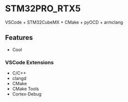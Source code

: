 # STM32PRO_RTX5
VSCode + STM32CubeMX + CMake + pyOCD + armclang

## Features
- Cool

### VSCode Extensions
- C/C++
- clangd
- CMake
- CMake Tools
- Cortex-Debug
